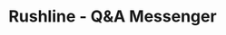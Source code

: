 ---
description: 向你通讯录中的人提问，但不会在他们之间暴露彼此的联系方式。界面简洁大方流畅，只是什么样的问题需要这样问？比如房产中介同时联系买家卖家，买家卖家不知道彼此的联系方式，他们的对话房产中介都能看到。
layout: post
results:
- primaryGenreName: Social Networking
  version: '1.0'
  artworkUrl100: http://a305.phobos.apple.com/us/r30/Purple3/v4/26/fd/a0/26fda08c-53d7-5437-505f-03504d051985/pr_source.png?downloadKey=1425140657_44ff32537fc0c745528fd77f4bde86f1
  trackViewUrl: https://itunes.apple.com/cn/app/rushline-q-a-messenger/id947566792?mt=8&uo=4
  artworkUrl60: http://a355.phobos.apple.com/us/r30/Purple3/v4/de/d1/1b/ded11bd7-d9ab-24aa-096d-df111e62924f/AppIcon57x57.png
  minimumOsVersion: '8.0'
  sellerName: Rushline, LLC
  supportedDevices:
  - iPadFourthGen
  - iPhone5
  - iPadMini
  - iPhone4S
  - iPhone5s
  - iPadThirdGen4G
  - iPodTouchFifthGen
  - iPad2Wifi
  - iPad23G
  - iPadFourthGen4G
  - iPhone5c
  - iPadThirdGen
  - iPhone6Plus
  - iPhone6
  - iPadMini4G
  genres:
  - 社交
  - 效率
  trackName: Rushline - Q&A Messenger
  description: 'Ask questions to people you know in a way that''s easy and
    helpful for everyone. Ask group questions without revealing contact info;
    no app or registration required for recipients to reply. Conversations
    are public but only invitees know who is having them. Q&A like never before.


    -Ask using SMS, email, or Rushline contacts (recipients need not be users).

    -Manage privacy; invitees do not see each other''s contact info.

    -Effortless reply process for you and your recipients.

    -Access all your current and previous dialogs.

    -Search, view, and participate in Q&A from others around the world.

    -Conversations are public; only invitees know who is having them unless
    chosen.

    -Get useful answers quickly.


    Send us your questions by emailing support@rushline.com.'
  price: 0
  trackId: 947566792
  releaseDate: '2015-02-04T18:20:27Z'
  advisories:
  - 偶尔/轻微的亵渎或低俗幽默
  - 频繁/强度医药/医疗信息
  - 偶尔/轻微的成人/性暗示题材
  - 偶尔/轻微的烟酒或毒品使用或相关内容
  screenshotUrls:
  - http://a3.mzstatic.com/us/r30/Purple3/v4/f6/5e/d1/f65ed119-6eb6-ed1c-0d42-133a89b1812c/screen1136x1136.jpeg
  - http://a3.mzstatic.com/us/r30/Purple3/v4/68/d7/c7/68d7c77d-7640-41ef-46d3-4b5c0c64f9ad/screen1136x1136.jpeg
  - http://a3.mzstatic.com/us/r30/Purple3/v4/3c/db/5e/3cdb5e11-fbdf-df72-a72f-a744672f5523/screen1136x1136.jpeg
  - http://a2.mzstatic.com/us/r30/Purple3/v4/43/0e/18/430e187f-35f5-2887-fa30-75d05ca7b50c/screen1136x1136.jpeg
  artistViewUrl: https://itunes.apple.com/cn/artist/rushline-llc/id947566791?uo=4
  primaryGenreId: 6005
  kind: software
  fileSizeBytes: '12377224'
  bundleId: com.rushline.ios
  sellerUrl: http://rushline.com/about
  trackContentRating: 17+
  artistName: Rushline, LLC
  trackCensoredName: Rushline - Q&A Messenger
  isGameCenterEnabled: false
  contentAdvisoryRating: 17+
  languageCodesISO2A:
  - EN
  features:
  - iosUniversal
  wrapperType: software
  artworkUrl512: http://a305.phobos.apple.com/us/r30/Purple3/v4/26/fd/a0/26fda08c-53d7-5437-505f-03504d051985/pr_source.png?downloadKey=1425140657_44ff32537fc0c745528fd77f4bde86f1
  formattedPrice: 免费
  artistId: 947566791
  genreIds:
  - '6005'
  - '6007'
  currency: CNY
  ipadScreenshotUrls:
  - http://a3.mzstatic.com/us/r30/Purple1/v4/d3/8c/15/d38c15ff-63e3-66e9-34cd-76382470f428/screen480x480.jpeg
  - http://a4.mzstatic.com/us/r30/Purple3/v4/fc/9a/78/fc9a78c1-6735-f1a5-2552-1c8825751a4b/screen480x480.jpeg
  - http://a3.mzstatic.com/us/r30/Purple1/v4/0a/0a/6e/0a0a6ea2-90c8-44c3-117a-4223e31b84d5/screen480x480.jpeg
  - http://a1.mzstatic.com/us/r30/Purple3/v4/9e/43/06/9e430643-0d2d-94e2-e9b4-f83f72246a73/screen480x480.jpeg
category: 社交
tags: tag1
resultCount: 1
title: Rushline - Q&A Messenger

---